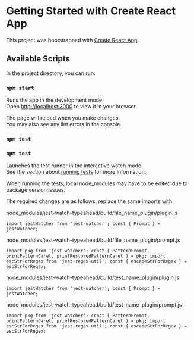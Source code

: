 # Getting Started with Create React App

This project was bootstrapped with [Create React App](https://github.com/facebook/create-react-app).

## Available Scripts

In the project directory, you can run:

### `npm start`

Runs the app in the development mode.\
Open [http://localhost:3000](http://localhost:3000) to view it in your browser.

The page will reload when you make changes.\
You may also see any lint errors in the console.

### `npm test`

### `npm test`

Launches the test runner in the interactive watch mode.\
See the section about [running tests](https://facebook.github.io/create-react-app/docs/running-tests) for more information.



When running the tests, local node_modules may have to be edited due to package version issues.

The required changes are as follows, replace the same imports with:

node_modules/jest-watch-typeahead/build/file_name_plugin/plugin.js

    import jestWatcher from 'jest-watcher'; const { Prompt } = jestWatcher;

node_modules/jest-watch-typeahead/build/file_name_plugin/prompt.js

    import pkg from 'jest-watcher'; const { PatternPrompt, printPatternCaret, printRestoredPatternCaret } = pkg; import escStrForRegex from 'jest-regex-util'; const { escapeStrForRegex } = escStrForRegex;

node_modules/jest-watch-typeahead/build/test_name_plugin/plugin.js

    import jestWatcher from 'jest-watcher'; const { Prompt } = jestWatcher;

node_modules/jest-watch-typeahead/build/test_name_plugin/prompt.js

    import pkg from 'jest-watcher'; const { PatternPrompt, printPatternCaret, printRestoredPatternCaret } = pkg; import escStrForRegex from 'jest-regex-util'; const { escapeStrForRegex } = escStrForRegex;